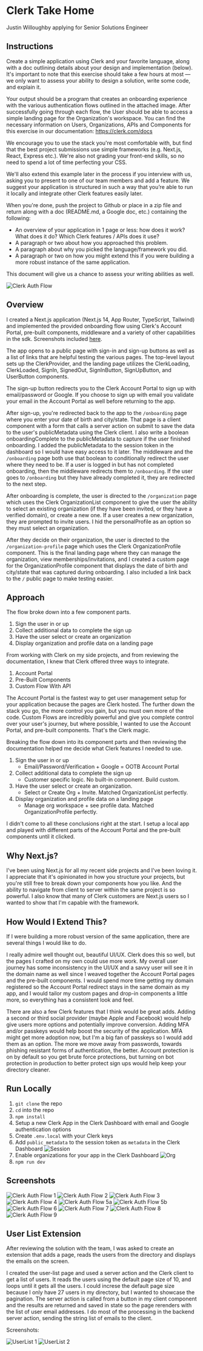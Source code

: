 # Clerk Take Home

Justin Willoughby applying for Senior Solutions Engineer

## Instructions

Create a simple application using Clerk and your favorite language, along with a doc outlining details about your design and implementation (below). It's important to note that this exercise should take a few hours at most — we only want to assess your ability to design a solution, write some code, and explain it.

Your output should be a program that creates an onboarding experience with the various authentication flows outlined in the attached image. After successfully going through each flow, the User should be able to access a simple landing page for the Organization's workspace. You can find the necessary information on Users, Organizations, APIs and Components for this exercise in our documentation: https://clerk.com/docs

We encourage you to use the stack you're most comfortable with, but find that the best project submissions use simple frameworks (e.g. Next.js, React, Express etc.). We're also not grading your front-end skills, so no need to spend a lot of time perfecting your CSS.

We'll also extend this example later in the process if you interview with us, asking you to present to one of our team members and add a feature. We suggest your application is structured in such a way that you’re able to run it locally and integrate other Clerk features easily later.

When you're done, push the project to Github or place in a zip file and return along with a doc (README.md, a Google doc, etc.) containing the following:
- An overview of your application in 1 page or less: how does it work? What does it do? Which Clerk features / APIs does it use?
- A paragraph or two about how you approached this problem.
- A paragraph about why you picked the language/framework you did.
- A paragraph or two on how you might extend this if you were building a more robust instance of the same application.

This document will give us a chance to assess your writing abilities as well.

![Clerk Auth Flow](ClerkAuthFlow.jpg "Clerk Auth Flow")

## Overview

I created a Next.js application (Next.js 14, App Router, TypeScript, Tailwind) and implemented the provided onboarding flow using Clerk's Account Portal, pre-built components, middleware and a variety of other capabilities in the sdk. Screenshots included [here](#screenshots).

The app opens to a public page with sign-in and sign-up buttons as well as a list of links that are helpful testing the various pages. The top-level layout sets up the ClerkProvider, and the landing page utilizes the ClerkLoading, ClerkLoaded, SignIn, SignedOut, SignInButton, SignUpButton, and UserButton components.

The sign-up button redirects you to the Clerk Account Portal to sign up with email/password or Google. If you choose to sign up with email you validate your email in the Account Portal as well before returning to the app.

After sign-up, you're redirected back to the app to the `/onboarding` page where you enter your date of birth and city/state. That page is a client component with a form that calls a server action on submit to save the data to the user's publicMetadata using the Clerk client. I also write a boolean onboardingComplete to the publicMetadata to capture if the user finished onboarding. I added the publicMetadata to the session token in the dashboard so I would have easy access to it later. The middleware and the `/onboarding` page both use that boolean to conditionally redirect the user where they need to be. If a user is logged in but has not completed onboarding, then the middleware redirects them to `/onboarding`. If the user goes to `/onboarding` but they have already completed it, they are redirected to the next step.

After onboarding is complete, the user is directed to the `/organization` page which uses the Clerk OrganizationList component to give the user the ability to select an existing organization (if they have been invited, or they have a verified domain), or create a new one. If a user creates a new organization, they are prompted to invite users. I hid the personalProfile as an option so they must select an organization.

After they decide on their organization, the user is directed to the `/organization-profile` page which uses the Clerk OrganizationProfile component. This is the final landing page where they can manage the organization, view memberships/invitations, and I created a custom page for the OrganizationProfile component that displays the date of birth and city/state that was captured during onboarding. I also included a link back to the `/` public page to make testing easier.

## Approach

The flow broke down into a few component parts.

1. Sign the user in or up
2. Collect additional data to complete the sign up
3. Have the user select or create an organization
4. Display organization and profile data on a landing page

From working with Clerk on my side projects, and from reviewing the documentation, I knew that Clerk offered three ways to integrate.

1. Account Portal
2. Pre-Built Components
3. Custom Flow With API

The Account Portal is the fastest way to get user management setup for your application because the pages are Clerk hosted. The further down the stack you go, the more control you gain, but you must own more of the code. Custom Flows are incredibly powerful and give you complete control over your user's journey, but where possible, I wanted to use the Account Portal, and pre-built components. That's the Clerk magic.

Breaking the flow down into its component parts and then reviewing the documentation helped me decide what Clerk features I needed to use.

1. Sign the user in or up  
    - Email/Password/Verification + Google = OOTB Account Portal
2. Collect additional data to complete the sign up  
    - Customer specific logic. No built-in component. Build custom.
3. Have the user select or create an organization.
    - Select or Create Org + Invite. Matched OrganizationList perfectly.
4. Display organization and profile data on a landing page
    - Manage org workspace + see profile data. Matched OrganizationProfile perfectly.

I didn't come to all these conclusions right at the start. I setup a local app and played with different parts of the Account Portal and the pre-built components until it clicked.

## Why Next.js?

I've been using Next.js for all my recent side projects and I've been loving it. I appreciate that it's opinionated in how you structure your projects, but you're still free to break down your components how you like. And the ability to navigate from client to server within the same project is so powerful. I also know that many of Clerk customers are Next.js users so I wanted to show that I'm capable with the framework.

## How Would I Extend This?

If I were building a more robust version of the same application, there are several things I would like to do.

I really admire well thought out, beautiful UI/UX. Clerk does this so well, but the pages I crafted on my own could use more work. My overall user journey has some inconsistency in the UI/UX and a savvy user will see it in the domain name as well since I weaved together the Account Portal pages and the pre-built components. I would spend more time getting my domain registered so the Account Portal redirect stays in the same domain as my app, and I would tailor my custom pages and drop-in components a little more, so everything has a consistent look and feel.

There are also a few Clerk features that I think would be great adds. Adding a second or third social provider (maybe Apple and Facebook) would help give users more options and potentially improve conversion. Adding MFA and/or passkeys would help boost the security of the application. MFA might get more adoption now, but I'm a big fan of passkeys so I would add them as an option. The more we move away from passwords, towards phishing resistant forms of authentication, the better. Account protection is on by default so you get brute force protections, but turning on bot protection in production to better protect sign ups would help keep your directory cleaner.

## Run Locally

1. `git clone` the repo
2. `cd` into the repo
3. `npm install`
4. Setup a new Clerk App in the Clerk Dashboard with email and Google authentication options
5. Create `.env.local` with your Clerk keys
6. Add `public_metadata` to the session token as `metadata` in the Clerk Dashboard
![Session](screenshots/session.png "Session")
7. Enable organizations for your app in the Clerk Dashboard
![Org](screenshots/org.png "Org")
8. `npm run dev`

## Screenshots

![Clerk Auth Flow 1](screenshots/1.png "Clerk Auth Flow 1")
![Clerk Auth Flow 2](screenshots/2.png "Clerk Auth Flow 2")
![Clerk Auth Flow 3](screenshots/3.png "Clerk Auth Flow 3")
![Clerk Auth Flow 4](screenshots/4.png "Clerk Auth Flow 4")
![Clerk Auth Flow 5a](screenshots/5a.png "Clerk Auth Flow 5a")
![Clerk Auth Flow 5b](screenshots/5b.png "Clerk Auth Flow 5b")
![Clerk Auth Flow 6](screenshots/6.png "Clerk Auth Flow 6")
![Clerk Auth Flow 7](screenshots/7.png "Clerk Auth Flow 7")
![Clerk Auth Flow 8](screenshots/8.png "Clerk Auth Flow 8")
![Clerk Auth Flow 9](screenshots/9.png "Clerk Auth Flow 9")

## User List Extension

After reviewing the solution with the team, I was asked to create an extension that adds a page, reads the users from the directory and displays the emails on the screen.

I created the user-list page and used a server action and the Clerk client to get a list of users. It reads the users using the default page size of 10, and loops until it gets all the users. I could increse the default page size because I only have 27 users in my directory, but I wanted to showcase the pagination. The server action is called from a button in my client component and the results are returned and saved in state so the page rerenders with the list of user email addresses. I do most of the processing in the backend server action, sending the string list of emails to the client.

Screenshots:

![UserList 1](screenshots/userlist1.png "UserList 1")
![UserList 2](screenshots/userlist2.png "UserList 2")